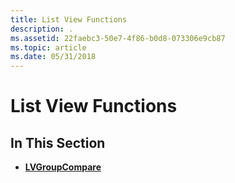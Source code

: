```yaml
---
title: List View Functions
description: .
ms.assetid: 22faebc3-50e7-4f86-b0d8-073306e9cb87
ms.topic: article
ms.date: 05/31/2018
---
```


# List View Functions

## In This Section

-   [**LVGroupCompare**](/windows/win32/api/commctrl/nc-commctrl-pfnlvgroupcompare)

 

 
